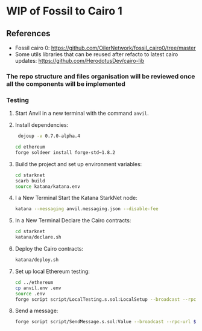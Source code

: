 # WIP of Fossil to Cairo 1

## References
- Fossil cairo 0: https://github.com/OilerNetwork/fossil_cairo0/tree/master
- Some utils libraries that can be reused after refacto to latest cairo updates: https://github.com/HerodotusDev/cairo-lib

### The repo structure and files organisation will be reviewed once all the components will be implemented

### Testing
1. Start Anvil in a new terminal with the command `anvil`.

2. Install dependencies:
   ```bash 
    dojoup -v 0.7.0-alpha.4
    ```

   ```bash
   cd ethereum
   forge soldeer install forge-std~1.8.2
   ```

3. Build the project and set up environment variables:
   ```bash
   cd starknet
   scarb build
   source katana/katana.env
   ```

4. I a New Terminal Start the Katana StarkNet node:
   ```bash
   katana --messaging anvil.messaging.json --disable-fee 
   ```

5. In a New Terminal Declare the Cairo contracts:
   ```bash
   cd starknet
   katana/declare.sh
   ```

6. Deploy the Cairo contracts:
   ```bash
   katana/deploy.sh
   ```

7. Set up local Ethereum testing:
   ```bash
   cd ../ethereum
   cp anvil.env .env
   source .env
   forge script script/LocalTesting.s.sol:LocalSetup --broadcast --rpc-url ${ETH_RPC_URL} 
   ```

8.  Send a message:
      ```bash
      forge script script/SendMessage.s.sol:Value --broadcast --rpc-url ${ETH_RPC_URL}
      ```
